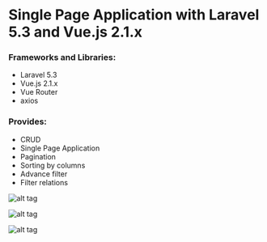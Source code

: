 # Single Page Application with Laravel 5.3 and Vue.js 2.1.x

### Frameworks and Libraries:

- Laravel 5.3
- Vue.js 2.1.x
- Vue Router
- axios

### Provides:

- CRUD
- Single Page Application
- Pagination
- Sorting by columns
- Advance filter
- Filter relations


![alt tag](https://github.com/evtdixon/spa-laravel-vuejs/raw/master/s1.png)

![alt tag](https://github.com/evtdixon/spa-laravel-vuejs/raw/master/s2.png)

![alt tag](https://github.com/evtdixon/spa-laravel-vuejs/raw/master/s3.png)
